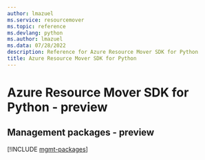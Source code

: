 ```yaml
---
author: lmazuel
ms.service: resourcemover
ms.topic: reference
ms.devlang: python
ms.author: lmazuel
ms.data: 07/28/2022
description: Reference for Azure Resource Mover SDK for Python
title: Azure Resource Mover SDK for Python
---
```

# Azure Resource Mover SDK for Python - preview

## Management packages - preview
[!INCLUDE [mgmt-packages](resource-mover-mgmt-index.md)]
